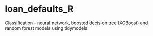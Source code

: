 # loan_defaults_R
Classification - neural network, boosted decision tree (XGBoost) and random forest models using tidymodels
